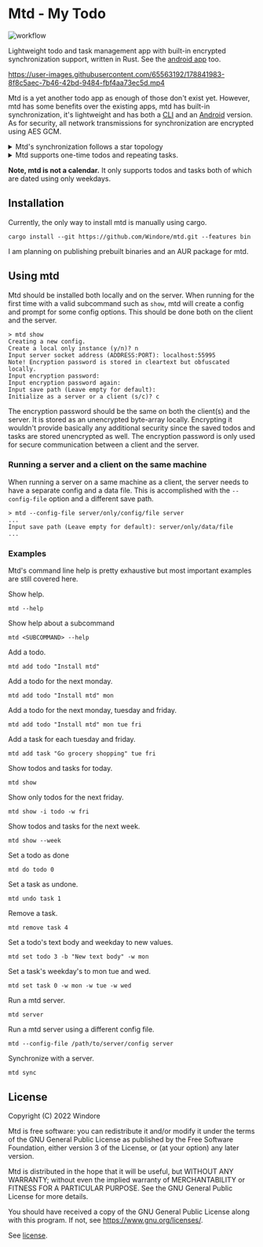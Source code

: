 # Mtd - My Todo

![workflow](https://github.com/Windore/mtd/actions/workflows/rust.yml/badge.svg)

Lightweight todo and task management app with built-in encrypted synchronization support, written in Rust. See the
[android app](https://github.com/Windore/mtd-android) too.

https://user-images.githubusercontent.com/65563192/178841983-8f8c5aec-7b46-42bd-9484-fbf4aa73ec5d.mp4

Mtd is a yet another todo app as enough of those don't exist yet. However, mtd has some benefits
over the existing apps, mtd has built-in synchronization, it's lightweight and has both a
[CLI](https://github.com/Windore/mtd) and an [Android](https://github.com/Windore/mtd) version. As
for security, all network transmissions for synchronization are encrypted using AES GCM.

<details>
<summary>Mtd's synchronization follows a star topology</summary>

Mtd's synchronization works by having a single machine function as a server. Other devices then connect to that server.
Having an external server machine is helpful, but not necessary, as a mtd server can be run on a desktop machine
alongside the normal client instance. The server is packed into the same binary so installing anything extra is not
required.

</details>

<details>
<summary>Mtd supports one-time todos and repeating tasks.</summary>

Both items have an id that can be used for marking them as done and modifying them.

Todos are things that you expect to do once. As not all todos should be done immediately, it is possible to specify
a weekday for doing a todo. Done todos are automatically removed one day after completion.

Tasks are things that you expect to do weekly. When creating a new task, you should specify the weekdays for doing the
task.

</details>



**Note, mtd is not a calendar.** It only supports todos and tasks both of which are dated using only weekdays.

## Installation

Currently, the only way to install mtd is manually using cargo.

```
cargo install --git https://github.com/Windore/mtd.git --features bin
```

I am planning on publishing prebuilt binaries and an AUR package for mtd.

## Using mtd

Mtd should be installed both locally and on the server. When running for the first time with a valid subcommand such
as `show`, mtd will create a config and prompt for some config options. This should be done both on the client and the
server.

```
> mtd show
Creating a new config.
Create a local only instance (y/n)? n
Input server socket address (ADDRESS:PORT): localhost:55995
Note! Encryption password is stored in cleartext but obfuscated locally.
Input encryption password:
Input encryption password again:
Input save path (Leave empty for default):
Initialize as a server or a client (s/c)? c
```

The encryption password should be the same on both the client(s) and the server. It is stored as an unencrypted
byte-array locally. Encrypting it wouldn't provide basically any additional security since the saved
todos and tasks are stored unencrypted as well. The encryption password is only used for secure communication between a
client and the server.

### Running a server and a client on the same machine

When running a server on a same machine as a client, the server needs to have a separate config and a data file. This is
accomplished with the `--config-file` option and a different save path.

```
> mtd --config-file server/only/config/file server
...
Input save path (Leave empty for default): server/only/data/file
...
```

### Examples

Mtd's command line help is pretty exhaustive but most important examples are still covered here.

Show help.

```
mtd --help
```

Show help about a subcommand

```
mtd <SUBCOMMAND> --help
```

Add a todo.

```
mtd add todo "Install mtd"
```

Add a todo for the next monday.

```
mtd add todo "Install mtd" mon
```

Add a todo for the next monday, tuesday and friday.

```
mtd add todo "Install mtd" mon tue fri
```

Add a task for each tuesday and friday.

```
mtd add task "Go grocery shopping" tue fri
```

Show todos and tasks for today.

```
mtd show
```

Show only todos for the next friday.

```
mtd show -i todo -w fri
```

Show todos and tasks for the next week.

```
mtd show --week
```

Set a todo as done

```
mtd do todo 0
```

Set a task as undone.

```
mtd undo task 1
```

Remove a task.

```
mtd remove task 4
```

Set a todo's text body and weekday to new values.

```
mtd set todo 3 -b "New text body" -w mon
```

Set a task's weekday's to mon tue and wed.

```
mtd set task 0 -w mon -w tue -w wed
```

Run a mtd server.

```
mtd server
```

Run a mtd server using a different config file.

```
mtd --config-file /path/to/server/config server
```

Synchronize with a server.

```
mtd sync
```

## License

Copyright (C) 2022 Windore

Mtd is free software: you can redistribute it and/or modify it under the terms of the GNU General Public License as
published by the Free Software Foundation, either version 3 of the License, or (at your option) any later version.

Mtd is distributed in the hope that it will be useful, but WITHOUT ANY WARRANTY; without even the implied warranty of
MERCHANTABILITY or FITNESS FOR A PARTICULAR PURPOSE. See the GNU General Public License for more details.

You should have received a copy of the GNU General Public License along with this program. If not,
see <https://www.gnu.org/licenses/>.

See [license](LICENSE).


